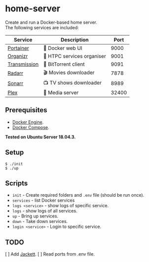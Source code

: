 # home-server

Create and run a Docker-based home server.  
The following services are included:

| Service                                           | Description                | Port  |
| ------------------------------------------------- | -------------------------- | ----- |  
| [Portainer](https://www.portainer.io/)            | 🐋 Docker web UI           | 9000  |  
| [Organizr](https://github.com/causefx/Organizr)   | 📑 HTPC services organiser | 9001  |  
| [Transmission](https://transmissionbt.com/)       | 🌊 BitTorrent client       | 9091  |  
| [Radarr](https://radarr.video/)                   | 🎬 Movies downloader       | 7878  |  
| [Sonarr](https://sonarr.tv/)                      | 📺 TV shows downloader     | 8989  |  
| [Plex](http://plex.tv/)                           | 🎦 Media server            | 32400 |  


## Prerequisites
- [Docker Engine](https://docs.docker.com/install/linux/docker-ce/ubuntu/).
- [Docker Compose](https://docs.docker.com/compose/install/).

**Tested on Ubuntu Server 18.04.3.**

## Setup
```
$ ./init
$ ./up
```
## Scripts
- `init` - Create required folders and `.env` file (should be run once).
- `services` - list Docker services
- `logs <service>` - show logs of specific service.
- `logs` - show logs of all services.
- `up` - Bring up services.
- `down` - Take down services.
- `login <service>` - Login to specific service.

## TODO
[ ] Add [Jackett](https://hub.docker.com/r/linuxserver/jackett/).
[ ] Read ports from .env file.
